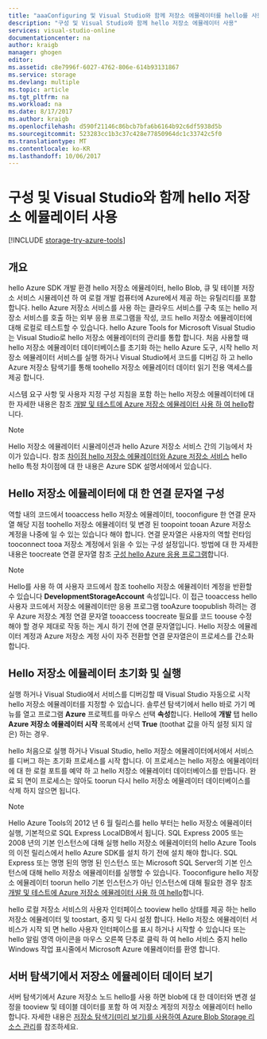 ```yaml
---
title: "aaaConfiguring 및 Visual Studio와 함께 저장소 에뮬레이터를 hello를 사용 하 여 | Microsoft Docs"
description: "구성 및 Visual Studio와 함께 hello 저장소 에뮬레이터 사용"
services: visual-studio-online
documentationcenter: na
author: kraigb
manager: ghogen
editor: 
ms.assetid: c8e7996f-6027-4762-806e-614b93131867
ms.service: storage
ms.devlang: multiple
ms.topic: article
ms.tgt_pltfrm: na
ms.workload: na
ms.date: 8/17/2017
ms.author: kraigb
ms.openlocfilehash: d590f21146c86bcb7bfa6b6164b92c6df5938d5b
ms.sourcegitcommit: 523283cc1b3c37c428e77850964dc1c33742c5f0
ms.translationtype: MT
ms.contentlocale: ko-KR
ms.lasthandoff: 10/06/2017
---
```

# <a name="configuring-and-using-hello-storage-emulator-with-visual-studio"></a>구성 및 Visual Studio와 함께 hello 저장소 에뮬레이터 사용
[!INCLUDE [storage-try-azure-tools](../includes/storage-try-azure-tools.md)]

## <a name="overview"></a>개요
hello Azure SDK 개발 환경 hello 저장소 에뮬레이터, hello Blob, 큐 및 테이블 저장소 서비스 시뮬레이션 하 여 로컬 개발 컴퓨터에 Azure에서 제공 하는 유틸리티를 포함 합니다. hello Azure 저장소 서비스를 사용 하는 클라우드 서비스를 구축 또는 hello 저장소 서비스를 호출 하는 외부 응용 프로그램을 작성, 코드 hello 저장소 에뮬레이터에 대해 로컬로 테스트할 수 있습니다. hello Azure Tools for Microsoft Visual Studio는 Visual Studio로 hello 저장소 에뮬레이터의 관리를 통합 합니다. 처음 사용할 때 hello 저장소 에뮬레이터 데이터베이스를 초기화 하는 hello Azure 도구, 시작 hello 저장소 에뮬레이터 서비스를 실행 하거나 Visual Studio에서 코드를 디버깅 하 고 hello Azure 저장소 탐색기를 통해 toohello 저장소 에뮬레이터 데이터 읽기 전용 액세스를 제공 합니다.

시스템 요구 사항 및 사용자 지정 구성 지침을 포함 하는 hello 저장소 에뮬레이터에 대 한 자세한 내용은 참조 [개발 및 테스트에 Azure 저장소 에뮬레이터 사용 하 여 hello](storage/common/storage-use-emulator.md)합니다.

> [!NOTE]
> Hello 저장소 에뮬레이터 시뮬레이션과 hello Azure 저장소 서비스 간의 기능에서 차이가 있습니다. 참조 [차이점 hello 저장소 에뮬레이터와 Azure 저장소 서비스](storage/common/storage-use-emulator.md) hello hello 특정 차이점에 대 한 내용은 Azure SDK 설명서에에서 있습니다.
> 
> 

## <a name="configuring-a-connection-string-for-hello-storage-emulator"></a>Hello 저장소 에뮬레이터에 대 한 연결 문자열 구성
역할 내의 코드에서 tooaccess hello 저장소 에뮬레이터, tooconfigure 한 연결 문자열 해당 지점 toohello 저장소 에뮬레이터 및 변경 된 toopoint tooan Azure 저장소 계정을 나중에 일 수 있는 있습니다 해야 합니다. 연결 문자열은 사용자의 역할 런타임 tooconnect tooa 저장소 계정에서 읽을 수 있는 구성 설정입니다. 방법에 대 한 자세한 내용은 toocreate 연결 문자열 참조 [구성 hello Azure 응용 프로그램](https://msdn.microsoft.com/library/azure/2da5d6ce-f74d-45a9-bf6b-b3a60c5ef74e#BK_SettingsPage)합니다.

> [!NOTE]
> Hello를 사용 하 여 사용자 코드에서 참조 toohello 저장소 에뮬레이터 계정을 반환할 수 있습니다 **DevelopmentStorageAccount** 속성입니다. 이 접근 tooaccess hello 사용자 코드에서 저장소 에뮬레이터만 응용 프로그램 tooAzure toopublish 하려는 경우 Azure 저장소 계정 연결 문자열 tooaccess toocreate 필요를 코드 toouse 수정 해야 할 경우 제대로 작동 하는 게시 하기 전에 연결 문자열입니다. Hello 저장소 에뮬레이터 계정과 Azure 저장소 계정 사이 자주 전환할 연결 문자열은이 프로세스를 간소화 합니다.
> 
> 

## <a name="initializing-and-running-hello-storage-emulator"></a>Hello 저장소 에뮬레이터 초기화 및 실행
실행 하거나 Visual Studio에서 서비스를 디버깅할 때 Visual Studio 자동으로 시작 hello 저장소 에뮬레이터를 지정할 수 있습니다. 솔루션 탐색기에서 hello 바로 가기 메뉴를 열고 프로그램 **Azure** 프로젝트를 마우스 선택 **속성**합니다. Hello에 **개발** 탭 hello **Azure 저장소 에뮬레이터 시작** 목록에서 선택 **True** (toothat 값을 아직 설정 되지 않은) 하는 경우.

hello 처음으로 실행 하거나 Visual Studio, hello 저장소 에뮬레이터에서에서 서비스를 디버그 하는 초기화 프로세스를 시작 합니다. 이 프로세스는 hello 저장소 에뮬레이터에 대 한 로컬 포트를 예약 하 고 hello 저장소 에뮬레이터 데이터베이스를 만듭니다. 완료 되 면이 프로세스는 않아도 toorun 다시 hello 저장소 에뮬레이터 데이터베이스를 삭제 하지 않으면 됩니다.

> [!NOTE]
> Hello Azure Tools의 2012 년 6 월 릴리스를 hello 부터는 hello 저장소 에뮬레이터 실행, 기본적으로 SQL Express LocalDB에서 됩니다. SQL Express 2005 또는 2008 년의 기본 인스턴스에 대해 실행 hello 저장소 에뮬레이터의 hello Azure Tools의 이전 릴리스에서 hello Azure SDK를 설치 하기 전에 설치 해야 합니다. SQL Express 또는 명명 된의 명명 된 인스턴스 또는 Microsoft SQL Server의 기본 인스턴스에 대해 hello 저장소 에뮬레이터를 실행할 수 있습니다. Tooconfigure hello 저장소 에뮬레이터 toorun hello 기본 인스턴스가 아닌 인스턴스에 대해 필요한 경우 참조 [개발 및 테스트에 Azure 저장소 에뮬레이터 사용 하 여 hello](storage/common/storage-use-emulator.md)합니다.
> 
> 

hello 로컬 저장소 서비스의 사용자 인터페이스 tooview hello 상태를 제공 하는 hello 저장소 에뮬레이터 및 toostart, 중지 및 다시 설정 합니다. Hello 저장소 에뮬레이터 서비스가 시작 되 면 hello 사용자 인터페이스를 표시 하거나 시작할 수 있습니다 또는 hello 알림 영역 아이콘을 마우스 오른쪽 단추로 클릭 하 여 hello 서비스 중지 hello Windows 작업 표시줄에서 Microsoft Azure 에뮬레이터를 환영 합니다.

## <a name="viewing-storage-emulator-data-in-server-explorer"></a>서버 탐색기에서 저장소 에뮬레이터 데이터 보기
서버 탐색기에서 Azure 저장소 노드 hello를 사용 하면 blob에 대 한 데이터와 변경 설정을 tooview 및 테이블 데이터를 포함 하 여 저장소 계정의 저장소 에뮬레이터 hello 합니다. 자세한 내용은 [저장소 탐색기(미리 보기)를 사용하여 Azure Blob Storage 리소스 관리](https://docs.microsoft.com/azure/vs-azure-tools-storage-explorer-blobs)를 참조하세요.

